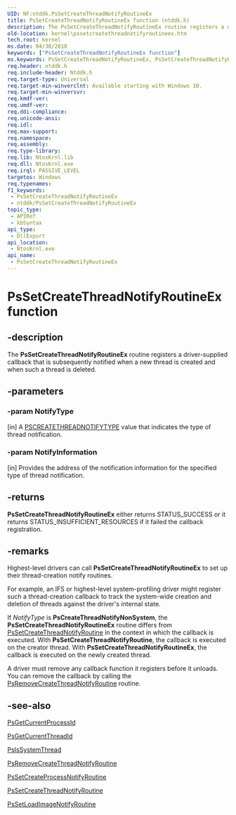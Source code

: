 ```yaml
---
UID: NF:ntddk.PsSetCreateThreadNotifyRoutineEx
title: PsSetCreateThreadNotifyRoutineEx function (ntddk.h)
description: The PsSetCreateThreadNotifyRoutineEx routine registers a driver-supplied callback that is subsequently notified when a new thread is created and when such a thread is deleted.
old-location: kernel\pssetcreatethreadnotifyroutineex.htm
tech.root: kernel
ms.date: 04/30/2018
keywords: ["PsSetCreateThreadNotifyRoutineEx function"]
ms.keywords: PsSetCreateThreadNotifyRoutineEx, PsSetCreateThreadNotifyRoutineEx routine [Kernel-Mode Driver Architecture], kernel.pssetcreatethreadnotifyroutineex, ntddk/PsSetCreateThreadNotifyRoutineEx
req.header: ntddk.h
req.include-header: Ntddk.h
req.target-type: Universal
req.target-min-winverclnt: Available starting with Windows 10.
req.target-min-winversvr: 
req.kmdf-ver: 
req.umdf-ver: 
req.ddi-compliance: 
req.unicode-ansi: 
req.idl: 
req.max-support: 
req.namespace: 
req.assembly: 
req.type-library: 
req.lib: NtosKrnl.lib
req.dll: NtosKrnl.exe
req.irql: PASSIVE_LEVEL
targetos: Windows
req.typenames: 
f1_keywords:
 - PsSetCreateThreadNotifyRoutineEx
 - ntddk/PsSetCreateThreadNotifyRoutineEx
topic_type:
 - APIRef
 - kbSyntax
api_type:
 - DllExport
api_location:
 - NtosKrnl.exe
api_name:
 - PsSetCreateThreadNotifyRoutineEx
---
```


# PsSetCreateThreadNotifyRoutineEx function


## -description

The <b>PsSetCreateThreadNotifyRoutineEx</b> routine registers a driver-supplied callback that is subsequently notified when a new thread is created and when such a thread is deleted.

## -parameters

### -param NotifyType 

[in]
A <a href="/windows-hardware/drivers/ddi/ntddk/ne-ntddk-_pscreatethreadnotifytype">PSCREATETHREADNOTIFYTYPE</a> value that   indicates the type of thread notification.

### -param NotifyInformation 

[in]
Provides the address of the notification information
        for the specified type of thread notification.

## -returns

<b>PsSetCreateThreadNotifyRoutineEx</b> either returns STATUS_SUCCESS or it returns STATUS_INSUFFICIENT_RESOURCES if it failed the callback registration.

## -remarks

Highest-level drivers can call <b>PsSetCreateThreadNotifyRoutineEx</b> to set up their thread-creation notify routines.

For example, an IFS or highest-level system-profiling driver might register such a thread-creation callback to track the system-wide creation and deletion of threads against the driver's internal state.

If <i>NotifyType</i> is <b>PsCreateThreadNotifyNonSystem</b>, the  <b>PsSetCreateThreadNotifyRoutineEx</b> routine differs from <a href="/windows-hardware/drivers/ddi/ntddk/nf-ntddk-pssetcreatethreadnotifyroutine">PsSetCreateThreadNotifyRoutine</a> in the context in which the callback is executed. With <b>PsSetCreateThreadNotifyRoutine</b>, the callback is executed on the creator thread. With <b>PsSetCreateThreadNotifyRoutineEx</b>, the callback is executed on the newly created thread.

A driver must remove any callback function it registers before it unloads. You can remove the callback by calling the <a href="/windows-hardware/drivers/ddi/ntddk/nf-ntddk-psremovecreatethreadnotifyroutine">PsRemoveCreateThreadNotifyRoutine</a> routine.

## -see-also

<a href="/windows-hardware/drivers/ddi/ntddk/nf-ntddk-psgetcurrentprocessid">PsGetCurrentProcessId</a>



<a href="/windows-hardware/drivers/ddi/ntddk/nf-ntddk-psgetcurrentthreadid">PsGetCurrentThreadId</a>



<a href="/windows-hardware/drivers/ddi/ntifs/nf-ntifs-psissystemthread">PsIsSystemThread</a>



<a href="/windows-hardware/drivers/ddi/ntddk/nf-ntddk-psremovecreatethreadnotifyroutine">PsRemoveCreateThreadNotifyRoutine</a>



<a href="/windows-hardware/drivers/ddi/ntddk/nf-ntddk-pssetcreateprocessnotifyroutine">PsSetCreateProcessNotifyRoutine</a>



<a href="/windows-hardware/drivers/ddi/ntddk/nf-ntddk-pssetcreatethreadnotifyroutine">PsSetCreateThreadNotifyRoutine</a>



<a href="/windows-hardware/drivers/ddi/ntddk/nf-ntddk-pssetloadimagenotifyroutine">PsSetLoadImageNotifyRoutine</a>
